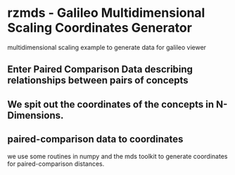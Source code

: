 # rzmds - Galileo Multidimensional Scaling Coordinates Generator
multidimensional scaling example to generate data for galileo viewer

## Enter Paired Comparison Data describing relationships between pairs of concepts

## We spit out the coordinates of the concepts in N-Dimensions.

## paired-comparison data to coordinates

we use some routines in numpy and the mds toolkit to generate coordinates for paired-comparison distances.
